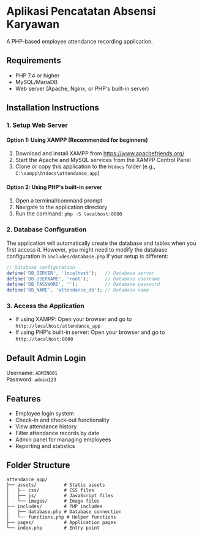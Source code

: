 # Aplikasi Pencatatan Absensi Karyawan

A PHP-based employee attendance recording application.

## Requirements

- PHP 7.4 or higher
- MySQL/MariaDB
- Web server (Apache, Nginx, or PHP's built-in server)

## Installation Instructions

### 1. Setup Web Server

#### Option 1: Using XAMPP (Recommended for beginners)

1. Download and install XAMPP from https://www.apachefriends.org/
2. Start the Apache and MySQL services from the XAMPP Control Panel
3. Clone or copy this application to the `htdocs` folder (e.g., `C:\xampp\htdocs\attendance_app`)

#### Option 2: Using PHP's built-in server

1. Open a terminal/command prompt
2. Navigate to the application directory
3. Run the command: `php -S localhost:8000`

### 2. Database Configuration

The application will automatically create the database and tables when you first access it. However, you might need to modify the database configuration in `includes/database.php` if your setup is different:

```php
// Database configuration
define('DB_SERVER', 'localhost');   // Database server
define('DB_USERNAME', 'root');      // Database username
define('DB_PASSWORD', '');          // Database password
define('DB_NAME', 'attendance_db'); // Database name
```

### 3. Access the Application

- If using XAMPP: Open your browser and go to `http://localhost/attendance_app`
- If using PHP's built-in server: Open your browser and go to `http://localhost:8000`

## Default Admin Login

Username: `ADMIN001`  
Password: `admin123`

## Features

- Employee login system
- Check-in and check-out functionality
- View attendance history
- Filter attendance records by date
- Admin panel for managing employees
- Reporting and statistics

## Folder Structure

```
attendance_app/
├── assets/          # Static assets
│   ├── css/         # CSS files
│   ├── js/          # JavaScript files
│   └── images/      # Image files
├── includes/        # PHP includes
│   ├── database.php # Database connection
│   └── functions.php # Helper functions
├── pages/           # Application pages
└── index.php        # Entry point
``` 